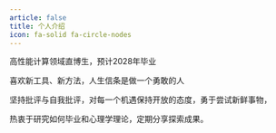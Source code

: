 ```yaml
---
article: false
title: 个人介绍
icon: fa-solid fa-circle-nodes
---
```


高性能计算领域直博生，预计2028年毕业

喜欢新工具、新方法，人生信条是做一个勇敢的人

坚持批评与自我批评，对每一个机遇保持开放的态度，勇于尝试新鲜事物，

热衷于研究如何毕业和心理学理论，定期分享探索成果。
